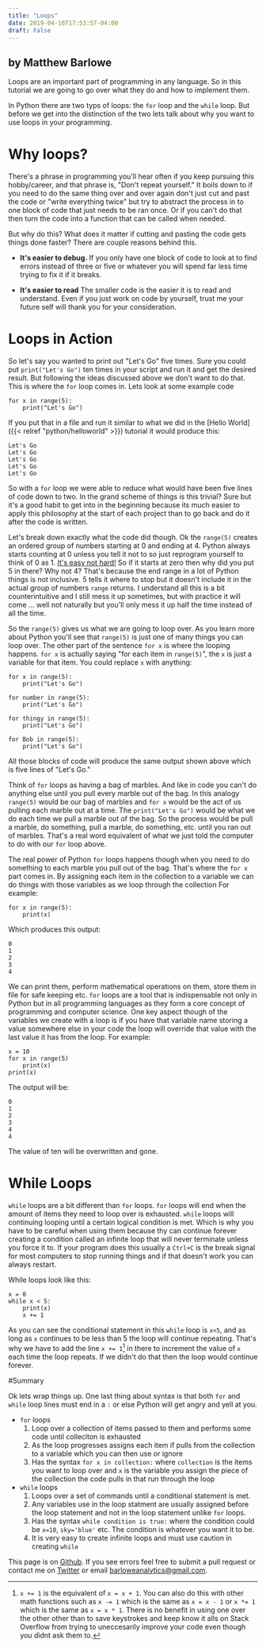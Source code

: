 ```yaml
---
title: "Loops"
date: 2019-04-16T17:53:57-04:00
draft: False
---
```


## by Matthew Barlowe

Loops are an important part of programming in any language. So in this
tutorial we are going to go over what they do and how to implement them.

In Python there are two typs of loops: the `for` loop and the `while` loop.
But before we get into the distinction of the two lets talk about why you want to use
loops in your programming.

# Why loops?

There's a phrase in programming you'll hear often if you keep pursuing this hobby/career,
and that phrase is, "Don't repeat yourself." It boils down to if you need to do the same thing
over and over again don't just cut and past the code or "write everything twice" but try to
abstract the process in to one block of code that just needs to be ran once. Or if you can't
do that then turn the code into a function that can be called when needed.

But why do this? What does it matter if cutting and pasting the code gets things done faster?
There are couple reasons behind this.

* **It's easier to debug.** If you only have one block of code to look at to find errors instead of
three or five or whatever you will spend far less time trying to fix it if it breaks.

* **It's easier to read** The smaller code is the easier it is to read and understand. Even if you
just work on code by yourself, trust me your future self will thank you for your consideration.

# Loops in Action

So let's say you wanted to print out "Let's Go" five times. Sure you could put `print("Let's Go")`
ten times in your script and run it and get the desired result. But following the ideas discussed
above we don't want to do that. This is where the `for` loop comes in. Lets look at some example code

    for x in range(5):
        print("Let's Go")

If you put that in a file and run it similar to what we did in the [Hello World]({{< relref "python/helloworld" >}})
tutorial it would produce this:

    Let's Go
    Let's Go
    Let's Go
    Let's Go
    Let's Go

So with a `for` loop we were able to reduce what would have been five lines of code down to two. In the
grand scheme of things is this trivial? Sure but it's a good habit to get into in the beginning because
its much easier to apply this philosophy at the start of each project than to go back and do it after
the code is written.

Let's break down exactly what the code did though. Ok the `range(5)` creates an ordered group of numbers
starting at 0 and ending at 4. Python always starts counting at 0 unless you tell it not to so just
reprogram yourself to think of 0 as 1. [It's easy not hard!](https://www.youtube.com/watch?v=VCcd5BsquPw)
So if it starts at zero then why did you put 5 in there? Why not 4? That's because the end range in a lot
of Python things is not inclusive. 5 tells it where to stop but it doesn't include it in the actual group
of numbers `range` returns. I understand all this is a bit counterintuitive and I still mess it up sometimes,
but with practice it will come ... well not naturally but you'll only mess it up half the time instead
of all the time.

So the `range(5)` gives us what we are going to loop over. As you learn more about Python you'll see
that `range(5)` is just one of many things you can loop over. The other part of the sentence `for x`
is where the looping happens. `for x` is actually saying "for each item in `range(5)`", the `x` is just
a variable for that item. You could replace `x` with anything:

    for x in range(5):
        print("Let's Go")

    for number in range(5):
        print("Let's Go")

    for thingy in range(5):
        print("Let's Go")

    for Bob in range(5):
        print("Let's Go")

All those blocks of code will produce the same output shown above which is five lines of "Let's Go."

Think of `for` loops as having a bag of marbles. And like in code you can't do anything else until
you pull every marble out of the bag.  In this analogy `range(5)` would be our bag of marbles and `for x`
would be the act of us pulling each marble out at a time. The `print("Let's Go")` would be what we do
each time we pull a marble out of the bag. So the process would be pull a marble, do something, pull a marble,
do something, etc. until you ran out of marbles. That's a real word equivalent of what we just
told the computer to do with our `for` loop above.

The real power of Python `for` loops happens though when you need to do something to each
marble you pull out of the bag. That's where the `for x` part comes in. By assigning each item
in the collection to a variable we can do things with those variables as we loop through the collection
For example:

    for x in range(5):
        print(x)

Which produces this output:

    0
    1
    2
    3
    4

We can print them, perform mathematical operations on them, store them in file for safe keeping etc.
`for` loops are a tool that is indispensable not only in Python but in all programming languages as
they form a core concept of programming and computer science. One key aspect though of the variables
we create with a loop is if you have that variable name storing a value somewhere else in your code
the loop will override that value with the last value it has from the loop. For example:

    x = 10
    for x in range(5)
        print(x)
    print(x)

The output will be:

    0
    1
    2
    3
    4
    4

The value of ten will be overwritten and gone.

# While Loops

`while` loops are a bit different than `for` loops. `for` loops will end when the amount of items
they need to loop over is exhausted. `while` loops will continuing looping until a certain logical condition
is met. Which is why you have to be careful when using them because thy can continue forever creating
a condition called an infinite loop that will never terminate unless you force it to. If your program
does this usually a `Ctrl+C` is the break signal for most computers to stop running things and if that
doesn't work you can always restart.

While loops look like this:

    x = 0
    while x < 5:
        print(x)
        x += 1

As you can see the conditional statement in this `while` loop is `x<5`, and as long as
`x` continues to be less than 5 the loop will continue repeating. That's why we have to add
the line `x += 1`[^1] in there to increment the value of `x` each time the loop repeats. If we
didn't do that then the loop would continue forever.

#Summary

Ok lets wrap things up. One last thing about syntax is that both `for` and `while` loop
lines must end in a `:` or else Python will get angry and yell at you.

* `for` loops
    1. Loop over a collection of items passed to them and performs some code until colleciton is exhausted
    2. As the loop progresses assigns each item if pulls from the collection to a variable
    which you can then use or ignore
    3. Has the syntax `for x in collection:` where `collection` is the items you want to loop
    over and `x` is the variable you assign the piece of the collection the code pulls in that
    run through the loop
* `while` loops
    1. Loops over a set of commands until a conditional statement is met.
    2. Any variables use in the loop statment are usually assigned before the loop statement
    and not in the loop statement unlike `for` loops.
    3. Has the syntax `while condition is true:` where the condition could be `x=10`, `sky='blue'`
    etc. The condition is whatever you want it to be.
    4. It is very easy to create infinite loops and must use caution in creating `while`

This page is on [Github](https://github.com/mcbarlowe/website). If you see errors feel free to
submit a pull request or contact me on [Twitter](https://twitter.com/barloweanalytic) or email
[barloweanalytics@gmail.com](mailto:barloweanalytics@gmail.com).




[^1]: `x += 1` is the equivalent of `x = x + 1`. You can also do this with other math functions
    such as `x -= 1` which is the same as `x = x - 1` or `x *= 1` which is the same as `x = x * 1`.
    There is no benefit in using one over the other other than to save keystrokes and keep know it
    alls on Stack Overflow from trying to uneccesarily improve your code even though you didnt ask
    them to.

